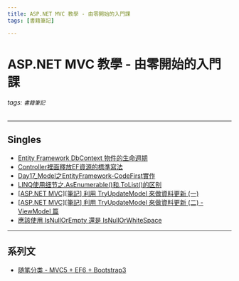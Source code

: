 ```yaml
---
title: ASP.NET MVC 教學 - 由零開始的入門課
tags: [書籍筆記]

---
```


# ASP.NET MVC 教學 - 由零開始的入門課
###### tags: `書籍筆記`

---
## Singles
- [Entity Framework DbContext 物件的生命週期](https://www.huanlintalk.com/2012/12/entity-framework-dbcontext-lifetime-in.html)
- [Controller裡面釋放EF資源的標準寫法](https://dotblogs.com.tw/kevinya/2016/07/20/154935)
- [Day17_Model之EntityFramework-CodeFirst實作](https://ithelp.ithome.com.tw/articles/10186521)
- [LINQ使用细节之.AsEnumerable()和.ToList()的区别](https://www.cnblogs.com/mainz/archive/2011/04/08/2009485.html)
- [[ASP.NET MVC][筆記] 利用 TryUpdateModel 來做資料更新 (一)](https://dotblogs.com.tw/jasonyah/2013/05/10/103380)
- [[ASP.NET MVC][筆記] 利用 TryUpdateModel 來做資料更新 (二) - ViewModel 篇](https://dotblogs.com.tw/jasonyah/2013/05/11/103443)
- [應該使用 IsNullOrEmpty 還是 IsNullOrWhiteSpace](https://blog.yowko.com/string-isnullorempty-isnullorwhitespace/)

---
## 系列文
- [随笔分类 -  MVC5 + EF6 + Bootstrap3](https://www.cnblogs.com/slark/category/636030.html)